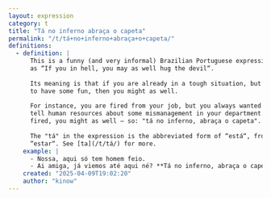 ```yaml
---
layout: expression
category: t
title: "Tá no inferno abraça o capeta"
permalink: "/t/tá+no+inferno+abraça+o+capeta/"
definitions:
  - definition: |
      This is a funny (and very informal) Brazilian Portuguese expression, that translates
      as “If you in hell, you may as well hug the devil“.
      
      Its meaning is that if you are already in a tough situation, but there is any way
      to have some fun, then you might as well.
      
      For instance, you are fired from your job, but you always wanted an opportunity to
      tell human resources about some mismanagement in your department. Now that you are
      fired, you might as well — so: "tá no inferno, abraça o capeta".
      
      The "tá" in the expression is the abbreviated form of “está“, from the verb
      “estar“. See [ta](/t/tá/) for more.
    example: |
      - Nossa, aqui só tem homem feio.
      - Ai amiga, já viemos até aqui né? **Tá no inferno, abraça o capeta**.
    created: "2025-04-09T19:02:20"
    author: "kinow"
---
```

